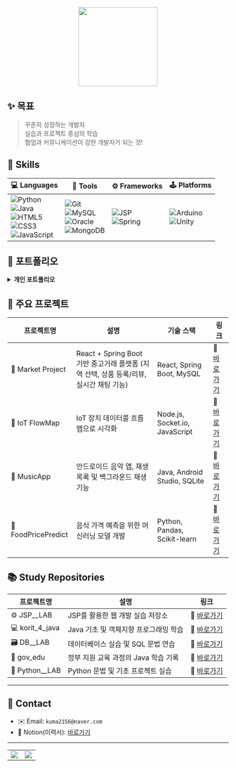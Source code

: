 <p align="center">
  <img
    src="https://readme-typing-svg.demolab.com?font=Fira+Code&size=22&pause=1000&center=true&vCenter=true&width=450&lines=Hello+World!;&repeat=true&color=FFFFFF&background=000000"
    height="180"
/>
</p>


## ✨ 목표

> 꾸준히 성장하는 개발자  
> 실습과 프로젝트 중심의 학습  
> 협업과 커뮤니케이션이 강한 개발자가 되는 것!


## 🔧 Skills
| 💻 Languages | 🧰 Tools | ⚙️ Frameworks | 🕹️ Platforms |
|--------------|----------|----------------|----------------|
| ![Python](https://img.shields.io/badge/Python-3776AB?style=for-the-badge&logo=python&logoColor=white)<br>![Java](https://img.shields.io/badge/Java-007396?style=for-the-badge&logo=java&logoColor=white)<br>![HTML5](https://img.shields.io/badge/HTML5-E34F26?style=for-the-badge&logo=html5&logoColor=white)<br>![CSS3](https://img.shields.io/badge/CSS3-1572B6?style=for-the-badge&logo=css3&logoColor=white)<br>![JavaScript](https://img.shields.io/badge/JavaScript-F7DF1E?style=for-the-badge&logo=javascript&logoColor=black) | ![Git](https://img.shields.io/badge/Git-F05032?style=for-the-badge&logo=git&logoColor=white)<br>![MySQL](https://img.shields.io/badge/MySQL-4479A1?style=for-the-badge&logo=mysql&logoColor=white)<br>![Oracle](https://img.shields.io/badge/Oracle-F80000?style=for-the-badge&logo=oracle&logoColor=white)<br>![MongoDB](https://img.shields.io/badge/MongoDB-47A248?style=for-the-badge&logo=mongodb&logoColor=white) | ![JSP](https://img.shields.io/badge/JSP-007396?style=for-the-badge&logo=java&logoColor=white)<br>![Spring](https://img.shields.io/badge/Spring-6DB33F?style=for-the-badge&logo=spring&logoColor=white) | ![Arduino](https://img.shields.io/badge/Arduino-00979D?style=for-the-badge&logo=arduino&logoColor=white)<br>![Unity](https://img.shields.io/badge/Unity-000000?style=for-the-badge&logo=unity&logoColor=white) |


## 📁 포트폴리오
<details>
  <summary><b>개인 포트폴리오</b></summary>
  <ul>
    <li>프로젝트 소개 및 자신을 홍보하는 웹사이트</li>
    <li>사용 기술: HTML, CSS, JavaScript</li>
    <li>🔗 [GitHub Repo 바로가기](https://github.com/kuma2156/Portfolio)</li>
    <li>🔗 [포트폴리오 바로가기](https://portfolio-liard-sigma-75.vercel.app)</li>
  </ul>
</details>


## 📌 주요 프로젝트

| 프로젝트명 | 설명 | 기술 스택 | 링크 |
|------------|------|-----------|------|
| 🛒 Market Project | React + Spring Boot 기반 중고거래 플랫폼 (지역 선택, 상품 등록/리뷰, 실시간 채팅 기능) | React, Spring Boot, MySQL | 🔗 [바로가기](https://github.com/KORIT-market-project/market_project) |
| 📡 IoT FlowMap | IoT 장치 데이터를 흐름 맵으로 시각화 | Node.js, Socket.io, JavaScript | 🔗 [바로가기](https://github.com/kuma2156/IoT_FlowMap__PROJECT) |
| 🎵 MusicApp | 안드로이드 음악 앱, 재생목록 및 백그라운드 재생 기능 | Java, Android Studio, SQLite | 🔗 [바로가기](https://github.com/kuma2156/MusicApp__PROJECT) |
| 🍜 FoodPricePredict | 음식 가격 예측을 위한 머신러닝 모델 개발 | Python, Pandas, Scikit-learn | 🔗 [바로가기](https://github.com/kuma2156/FoodPricePredict__PROJECT) |



## 📚 Study Repositories

| 프로젝트명 | 설명 | 링크 |
|------------|------|------|
| ⚙️ JSP__LAB | JSP를 활용한 웹 개발 실습 저장소 | 🔗 [바로가기](https://github.com/kuma2156/JSP__LAB) |
| 💻 korit_4_java | Java 기초 및 객체지향 프로그래밍 학습 | 🔗 [바로가기](https://github.com/kuma2156/korit_4_java) |
| 🗃️ DB__LAB | 데이터베이스 실습 및 SQL 문법 연습 | 🔗 [바로가기](https://github.com/kuma2156/DB__LAB) |
| 🏫 gov_edu | 정부 지원 교육 과정의 Java 학습 기록 | 🔗 [바로가기](https://github.com/kuma2156/gov_edu) |
| 🐍 Python__LAB | Python 문법 및 기초 프로젝트 실습 | 🔗 [바로가기](https://github.com/kuma2156/Python__LAB) |

---
## 🔗 Contact

- ✉️ Email: `kuma2156@naver.com`
- 💼 Notion(이력서): [바로가기](https://your-notion-link)

---

<p align="center">
  <table>
    <tr>
      <td>
        <img src="https://github-readme-stats.vercel.app/api?username=kuma2156&show_icons=true&theme=tokyonight" />
      </td>
      <td>
        <img src="https://github-readme-stats.vercel.app/api/top-langs/?username=kuma2156&layout=compact&theme=tokyonight" />
      </td>
    </tr>
  </table>
</p>

